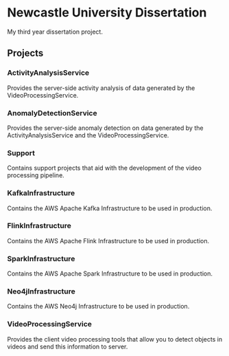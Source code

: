 # Newcastle University Dissertation

My third year dissertation project.

## Projects

### ActivityAnalysisService

Provides the server-side activity analysis of data generated by the VideoProcessingService.

### AnomalyDetectionService

Provides the server-side anomaly detection on data generated by the ActivityAnalysisService and the VideoProcessingService.

### Support

Contains support projects that aid with the development of the video processing pipeline.

### KafkaInfrastructure

Contains the AWS Apache Kafka Infrastructure to be used in production.

### FlinkInfrastructure

Contains the AWS Apache Flink Infrastructure to be used in production.

### SparkInfrastructure

Contains the AWS Apache Spark Infrastructure to be used in production.

### Neo4jInfrastructure

Contains the AWS Neo4j Infrastructure to be used in production.

### VideoProcessingService

Provides the client video processing tools that allow you to detect objects in videos and send this information to server.

